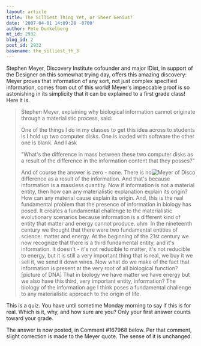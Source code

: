 ```yaml
---
layout: article
title: The Silliest Thing Yet, or Sheer Genius?
date: '2007-04-01 14:09:28 -0700'
author: Pete Dunkelberg
mt_id: 2932
blog_id: 2
post_id: 2932
basename: the_silliest_th_3
---
```

Stephen Meyer, Discovery Institute cofounder and major IDist, in support of the Designer on this somewhat trying day, offers this amazing discovery: Meyer proves that information of any sort, not just complex specified information, comes from out of this world!  Meyer's impeccable proof is so astonishing in its simplicity that it can be explained to a first grade class!  Here it is. 

> Stephen Meyer, explaining why biological information cannot originate through a materialistic process, said:
> 
> One of the things I do in my classes to get this idea across to students is I hold up two computer disks.  One is loaded with software the other one is blank.  And I ask
> 
> "What's the difference in mass between these two computer disks as a result of the difference in the information content that they posses?"
> 
> <img src="{{ site.baseurl }}/uploads/2007/Stephen_Meyer.jpg" alt="Meyer of Disco" style="float:right;" />
> 
> And of course the answer is zero - none. There is no difference as a result of the information.  And that's because information is a massless quantity.  Now if information is not a material entity, then how can any materialistic explanation explain its origin?  How can any material cause explain its origin.  And, this is the real fundamental problem that the presence of information in biology has posed.  It creates a fundamental challenge to the materialistic evolutionary scenarios because information is a different kind of entity that matter and energy cannot produce. uhm&nbsp;  In the nineteenth century we thought that there were two fundamental entities of science: matter and energy.  At the beginning of the 21st century we now recognize that there is a third fundamental entity, and it's information.  It doesn't - it's not reducible to matter, it's not reducible to energy, but it is still a very important thing that is real, we buy it we sell it, we send it down wires.  Now what do we make of the fact that information is present at the very root of all biological function?  \[picture of DNA\]  That in biology we have matter we have energy but we also have this third, very important entity, information?  The biology of the information age I think poses a fundamental challenge to any materialistic approach to the origin of life.

This is  a quiz.  You have until sometime Monday morning to say if this is for real. Which is it, why, and how sure are you?  Only your first answer counts toward your grade. 

The answer is now posted, in  Comment #167968 below.  Per that comment, slight correction is made to the Meyer quote.  The sense of it is unchanged.
